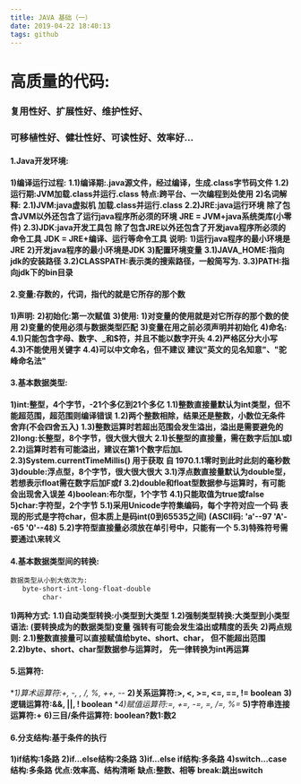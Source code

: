 ```yaml
---
title: JAVA 基础（一）
date: 2019-04-22 18:40:13
tags: github
---
```

# 高质量的代码:
###  复用性好、扩展性好、维护性好、
###  可移植性好、健壮性好、可读性好、效率好...
#### 1.Java开发环境:
  **1)编译运行过程:**
    **1.1)编译期:.java源文件，经过编译，生成.class字节码文件**
    **1.2)运行期:JVM加载.class并运行.class**
    **特点:跨平台、一次编程到处使用**
  **2)名词解释:**
    **2.1)JVM:java虚拟机**
            **加载.class并运行.class**
    **2.2)JRE:java运行环境**
            **除了包含JVM以外还包含了运行java程序所必须的环境**
	        **JRE = JVM+java系统类库(小零件)**
    **2.3)JDK:java开发工具包**
            **除了包含JRE以外还包含了开发java程序所必须的命令工具**
	        **JDK = JRE+编译、运行等命令工具**
    **说明:**
      **1)运行java程序的最小环境是JRE**
      **2)开发java程序的最小环境是JDK**
  **3)配置环境变量**
    **3.1)JAVA_HOME:指向jdk的安装路径**
    **3.2)CLASSPATH:表示类的搜索路径，一般简写为.**
    **3.3)PATH:指向jdk下的bin目录**

#### 2.变量:存数的，代词，指代的就是它所存的那个数
  **1)声明:**
  **2)初始化:第一次赋值**
  **3)使用:**
         **1)对变量的使用就是对它所存的那个数的使用**
          **2)变量的使用必须与数据类型匹配**
          **3)变量在用之前必须声明并初始化**
  **4)命名:**
    **4.1)只能包含字母、数字、_和$符，并且不能以数字开头**
    **4.2)严格区分大小写**
    **4.3)不能使用关键字**
    **4.4)可以中文命名，但不建议**
        **建议"英文的见名知意"、"驼峰命名法"**
        
#### 3.基本数据类型:
  **1)int:整型，4个字节，-21个多亿到21个多亿**
    **1.1)整数直接量默认为int类型，但不能超范围，超范围则编译错误**
    **1.2)两个整数相除，结果还是整数，小数位无条件舍弃(不会四舍五入)**
    **1.3)整数运算时若超出范围会发生溢出，溢出是需要避免的**
  **2)long:长整型，8个字节，很大很大很大**
    **2.1)长整型的直接量，需在数字后加L或l**
    **2.2)运算时若有可能溢出，建议在第1个数字后加L**
    **2.3)System.currentTimeMillis() 用于获取**
          **自 1970.1.1零时到此时此刻的毫秒数**
  **3)double:浮点型，8个字节，很大很大很大**
    **3.1)浮点数直接量默认为double型，若想表示float需在数字后加F或f**
    **3.2)double和float型数据参与运算时，有可能会出现舍入误差**
  **4)boolean:布尔型，1个字节**
    **4.1)只能取值为true或false**
  **5)char:字符型，2个字节**
    **5.1)采用Unicode字符集编码，每个字符对应一个码**
        **表现的形式是字符char，但本质上是码int(0到65535之间)**
	    **(ASCII码: 'a'--97  'A'--65  '0'--48)**
    **5.2)字符型直接量必须放在单引号中，只能有一个**
    **5.3)特殊符号需要通过\来转义**

#### 4.基本数据类型间的转换:
```bash
数据类型从小到大依次为:
   byte-short-int-long-float-double
        char-
```
  **1)两种方式:**
    **1.1)自动类型转换:小类型到大类型**
    **1.2)强制类型转换:大类型到小类型**
          **语法: (要转换成为的数据类型)变量**
          **强转有可能会发生溢出或精度的丢失**
  **2)两点规则:**
    **2.1)整数直接量可以直接赋值给byte、short、char，**
         **但不能超出范围**
    **2.2)byte、short、char型数据参与运算时，**
         **先一律转换为int再运算**

#### 5.运算符:
  **1)算术运算符:+, -, *, /, %, ++, --**
  **2)关系运算符:>, <, >=, <=, ==, != boolean**
  **3)逻辑运算符:&&, ||, ! boolean**
  **4)赋值运算符:=, +=, -=, *=, /=, %=**
  **5)字符串连接运算符:+**
  **6)三目/条件运算符: boolean?数1:数2**

#### 6.分支结构:基于条件的执行
  **1)if结构:1条路**
  **2)if...else结构:2条路**
  **3)if...else if结构:多条路**
  **4)switch...case结构:多条路**
    **优点:效率高、结构清晰**
    **缺点:整数、相等**
    **break:跳出switch**

